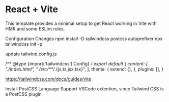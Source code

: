 # React + Vite

This template provides a minimal setup to get React working in Vite with HMR and some ESLint rules.

Configuration Changes
npm install -D tailwindcss postcss autoprefixer
npx tailwindcss init -p

update tailwind.config.js

/** @type {import('tailwindcss').Config} */
export default {
  content: [
    "./index.html",
    "./src/**/*.{js,ts,jsx,tsx}",
  ],
  theme: {
    extend: {},
  },
  plugins: [],
}

https://tailwindcss.com/docs/guides/vite

Install PostCSS Language Support VSCode extention, since Tailwind CSS is a PostCSS plugin
